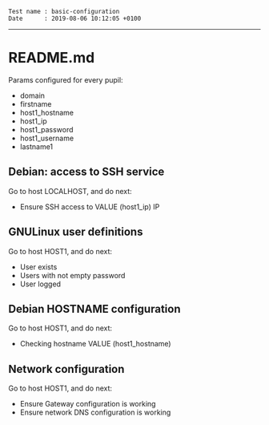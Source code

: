 ```
Test name : basic-configuration
Date      : 2019-08-06 10:12:05 +0100
```
---
# README.md

Params configured for every pupil:
* domain
* firstname
* host1_hostname
* host1_ip
* host1_password
* host1_username
* lastname1

## Debian: access to SSH service

Go to host LOCALHOST, and do next:
* Ensure SSH access to VALUE (host1_ip) IP

## GNULinux user definitions

Go to host HOST1, and do next:
* User <FIRSTNAME> exists
* Users <FIRSTNAME> with not empty password 
* User <FIRSTNAME> logged

## Debian HOSTNAME configuration

Go to host HOST1, and do next:
* Checking hostname VALUE (host1_hostname)

## Network configuration

Go to host HOST1, and do next:
* Ensure Gateway configuration is working
* Ensure network DNS configuration is working
